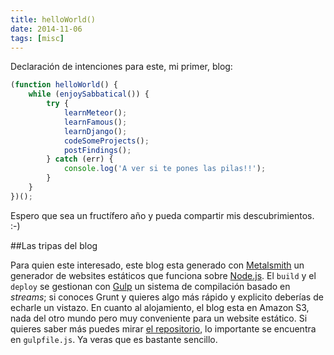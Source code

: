 ```yaml
---
title: helloWorld()
date: 2014-11-06
tags: [misc]
---
```


Declaración de intenciones para este, mi primer, blog:

```js
(function helloWorld() {
    while (enjoySabbatical()) {
        try {
            learnMeteor();
            learnFamous();
            learnDjango();
            codeSomeProjects();
            postFindings();
        } catch (err) {
            console.log('A ver si te pones las pilas!!');
        }
    }
})();
```

Espero que sea un fructífero año y pueda compartir mis descubrimientos. :-)

##Las tripas del blog

Para quien este interesado, este blog esta generado con [Metalsmith](http://www.metalsmith.io) un generador de websites estáticos que funciona sobre [Node.js](http://nodejs.org). El `build` y el `deploy` se gestionan con [Gulp](http://gulpjs.com) un sistema de compilación basado en _streams_; si conoces Grunt y quieres algo más rápido y explicito deberías de echarle un vistazo. En cuanto al alojamiento, el blog esta en Amazon S3, nada del otro mundo pero muy conveniente para un website estático. Si quieres saber más puedes mirar [el repositorio](https://github.com/doup/doup.illarra.com), lo importante se encuentra en `gulpfile.js`. Ya veras que es bastante sencillo.
